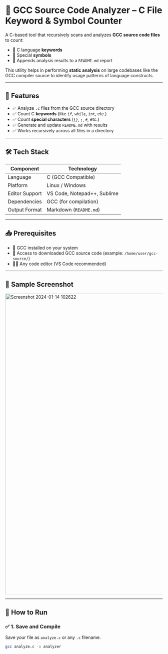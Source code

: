 # 🧠 GCC Source Code Analyzer – C File Keyword & Symbol Counter

A C-based tool that recursively scans and analyzes **GCC source code files** to count:
- 🔑 C language **keywords**
- 🔣 Special **symbols**
- 📄 Appends analysis results to a `README.md` report

This utility helps in performing **static analysis** on large codebases like the GCC compiler source to identify usage patterns of language constructs.

---

## 🎯 Features

- ✅ Analyze `.c` files from the GCC source directory
- ✅ Count C **keywords** (like `if`, `while`, `int`, etc.)
- ✅ Count **special characters** (`{}`, `;`, `#`, etc.)
- ✅ Generate and update `README.md` with results
- ✅ Works recursively across all files in a directory

---

## 🛠️ Tech Stack

| Component         | Technology          |
|------------------|---------------------|
| Language          | C (GCC Compatible)  |
| Platform          | Linux / Windows     |
| Editor Support    | VS Code, Notepad++, Sublime |
| Dependencies      | GCC (for compilation) |
| Output Format     | Markdown (`README.md`) |


---

## 📥 Prerequisites

- 🧱 GCC installed on your system
- 📁 Access to downloaded GCC source code (example: `/home/user/gcc-source/`)
- 🧑‍💻 Any code editor (VS Code recommended)


---

## 📝 Sample Screenshot

<img width="960" alt="Screenshot 2024-01-14 102622" src="https://github.com/ShubhamGuthale/Implementation-Of-GCC-Analyzer/assets/150772720/ea4fb951-dd9a-4384-8ff7-71c9eb100f10">


---

## 🚀 How to Run

### ✅ 1. Save and Compile

Save your file as `analyze.c` or any `.c` filename.

```bash
gcc analyze.c -o analyzer

